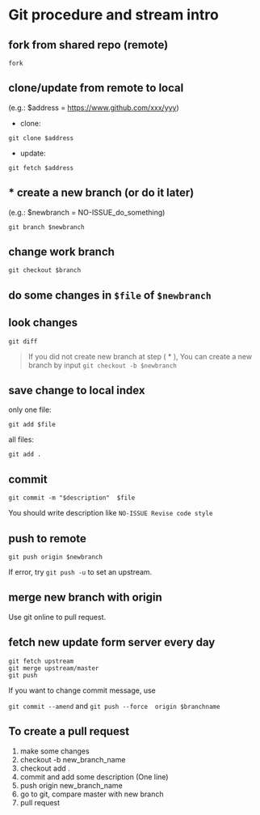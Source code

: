 # Git procedure and stream intro

## fork from shared repo (remote)

```
fork
```

## clone/update from remote to local

(e.g.: $address = https://www.github.com/xxx/yyy)

+ clone:

```
git clone $address
```

+ update:

```
git fetch $address
```

## * create a new branch (or do it later)

(e.g.: $newbranch = NO-ISSUE_do_something)

```
git branch $newbranch
```

## change work branch

```
git checkout $branch
```

## do some changes in `$file` of `$newbranch`

## look changes

```
git diff
```

> If you did not create new branch at step ( * ),
> You can create a new branch by input
> `git checkout -b $newbranch`
> 


## save change to local index
only one file:

```
git add $file
```

all files:

```
git add .
```

## commit

```
git commit -m "$description"  $file
```
You should write description like `NO-ISSUE Revise code style`

## push to remote

```
git push origin $newbranch
```

If error, try `git push -u` to set an upstream.


## merge new branch with origin

Use git online to pull request.

## fetch new update form server every day

```
git fetch upstream
git merge upstream/master
git push
```

If you want to change commit message, use 

`git commit --amend`
and 
`git push --force  origin $branchname`



## To create a pull request

1. make some changes
2. checkout -b new_branch_name
3. checkout add .
4. commit and add some description (One line)
5. push origin new_branch_name
6. go to git, compare master with new branch
7. pull request

